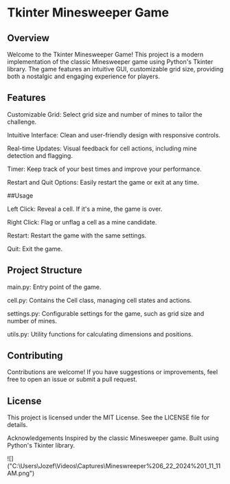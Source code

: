 # Tkinter Minesweeper Game

## Overview
Welcome to the Tkinter Minesweeper Game! This project is a modern implementation of the classic Minesweeper game using Python's Tkinter library. The game features an intuitive GUI, customizable grid size, providing both a nostalgic and engaging experience for players.

## Features

Customizable Grid: Select grid size and number of mines to tailor the challenge.

Intuitive Interface: Clean and user-friendly design with responsive controls.

Real-time Updates: Visual feedback for cell actions, including mine detection and flagging.

Timer: Keep track of your best times and improve your performance.

Restart and Quit Options: Easily restart the game or exit at any time.

##Usage

Left Click: Reveal a cell. If it's a mine, the game is over.

Right Click: Flag or unflag a cell as a mine candidate.

Restart: Restart the game with the same settings.

Quit: Exit the game.

## Project Structure

main.py: Entry point of the game.

cell.py: Contains the Cell class, managing cell states and actions.

settings.py: Configurable settings for the game, such as grid size and number of mines.

utils.py: Utility functions for calculating dimensions and positions.

## Contributing

Contributions are welcome! If you have suggestions or improvements, feel free to open an issue or submit a pull request.

## License

This project is licensed under the MIT License. See the LICENSE file for details.

Acknowledgements
Inspired by the classic Minesweeper game.
Built using Python's Tkinter library.


![]("C:\Users\Jozef\Videos\Captures\Mineswreeper%206_22_2024%201_11_11 AM.png")
